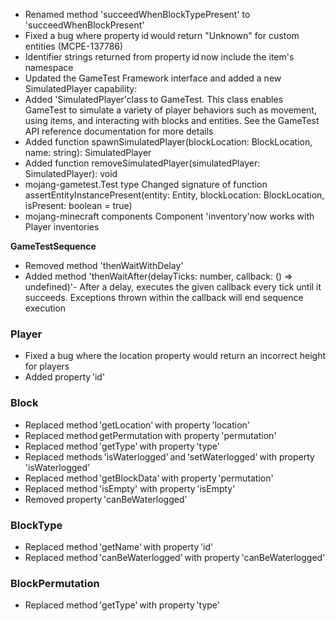 - Renamed method 'succeedWhenBlockTypePresent' to 'succeedWhenBlockPresent'
- Fixed a bug where property id would return "Unknown" for custom entities (MCPE-137786)
- Identifier strings returned from property id now include the item's namespace
- Updated the GameTest Framework interface and added a new SimulatedPlayer capability:
- Added 'SimulatedPlayer'class to GameTest. This class enables GameTest to simulate a variety of player behaviors such as movement, using items, and interacting with blocks and entities. See the GameTest API reference documentation for more details
- Added function spawnSimulatedPlayer(blockLocation: BlockLocation, name: string): SimulatedPlayer
- Added function removeSimulatedPlayer(simulatedPlayer: SimulatedPlayer): void
- mojang-gametest.Test type Changed signature of function assertEntityInstancePresent(entity: Entity, blockLocation: BlockLocation, isPresent: boolean = true)
- mojang-minecraft components Component 'inventory'now works with Player inventories

**GameTestSequence**
- Removed method 'thenWaitWithDelay'
- Added method 'thenWaitAfter(delayTicks: number, callback: () => undefined)'- After a delay, executes the given callback every tick until it succeeds. Exceptions thrown within the callback will end sequence execution

### Player 
- Fixed a bug where the location property would return an incorrect height for players
- Added property 'id'

### Block 
- Replaced method 'getLocation' with property 'location'
- Replaced method getPermutation with property 'permutation'
- Replaced method 'getType' with property 'type'
- Replaced methods 'isWaterlogged' and 'setWaterlogged' with property 'isWaterlogged'
- Replaced method 'getBlockData' with property 'permutation'
- Replaced method 'isEmpty' with property 'isEmpty'
- Removed property 'canBeWaterlogged'

### BlockType
- Replaced method 'getName' with property 'id'
- Replaced method 'canBeWaterlogged' with property 'canBeWaterlogged'

### BlockPermutation
- Replaced method 'getType' with property 'type'
